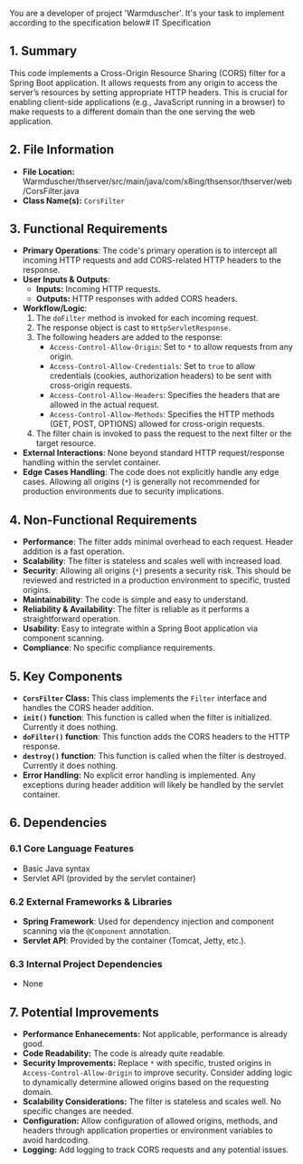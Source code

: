 You are a developer of project 'Warmduscher'. It's your task to implement according to the specification below# IT Specification

## 1. Summary

This code implements a Cross-Origin Resource Sharing (CORS) filter for a Spring Boot application. It allows requests from any origin to access the server’s resources by setting appropriate HTTP headers. This is crucial for enabling client-side applications (e.g., JavaScript running in a browser) to make requests to a different domain than the one serving the web application.

## 2. File Information

- **File Location:** Warmduscher/thserver/src/main/java/com/x8ing/thsensor/thserver/web/CorsFilter.java
- **Class Name(s):** `CorsFilter`

## 3. Functional Requirements

- **Primary Operations**: The code's primary operation is to intercept all incoming HTTP requests and add CORS-related HTTP headers to the response.
- **User Inputs & Outputs**:
    - **Inputs:** Incoming HTTP requests.
    - **Outputs:** HTTP responses with added CORS headers.
- **Workflow/Logic**:
    1. The `doFilter` method is invoked for each incoming request.
    2. The response object is cast to `HttpServletResponse`.
    3. The following headers are added to the response:
        - `Access-Control-Allow-Origin`: Set to `*` to allow requests from any origin.
        - `Access-Control-Allow-Credentials`: Set to `true` to allow credentials (cookies, authorization headers) to be sent with cross-origin requests.
        - `Access-Control-Allow-Headers`: Specifies the headers that are allowed in the actual request.
        - `Access-Control-Allow-Methods`: Specifies the HTTP methods (GET, POST, OPTIONS) allowed for cross-origin requests.
    4. The filter chain is invoked to pass the request to the next filter or the target resource.
- **External Interactions**: None beyond standard HTTP request/response handling within the servlet container.
- **Edge Cases Handling**:  The code does not explicitly handle any edge cases.  Allowing all origins (`*`) is generally not recommended for production environments due to security implications.  

## 4. Non-Functional Requirements

- **Performance**: The filter adds minimal overhead to each request.  Header addition is a fast operation.
- **Scalability**:  The filter is stateless and scales well with increased load.
- **Security**: Allowing all origins (`*`) presents a security risk. This should be reviewed and restricted in a production environment to specific, trusted origins.
- **Maintainability**: The code is simple and easy to understand.
- **Reliability & Availability**: The filter is reliable as it performs a straightforward operation.
- **Usability**: Easy to integrate within a Spring Boot application via component scanning.
- **Compliance**: No specific compliance requirements.

## 5. Key Components

- **`CorsFilter` Class:** This class implements the `Filter` interface and handles the CORS header addition.
- **`init()` function**: This function is called when the filter is initialized. Currently it does nothing.
- **`doFilter()` function**: This function adds the CORS headers to the HTTP response.
- **`destroy()` function**: This function is called when the filter is destroyed. Currently it does nothing.
- **Error Handling:** No explicit error handling is implemented. Any exceptions during header addition will likely be handled by the servlet container.

## 6. Dependencies

### 6.1 Core Language Features
- Basic Java syntax
- Servlet API (provided by the servlet container)

### 6.2 External Frameworks & Libraries
- **Spring Framework**: Used for dependency injection and component scanning via the `@Component` annotation.
- **Servlet API**: Provided by the container (Tomcat, Jetty, etc.).

### 6.3 Internal Project Dependencies
- None

## 7. Potential Improvements

- **Performance Enhanecements:** Not applicable, performance is already good.
- **Code Readability:** The code is already quite readable.
- **Security Improvements:** Replace `*` with specific, trusted origins in `Access-Control-Allow-Origin` to improve security.  Consider adding logic to dynamically determine allowed origins based on the requesting domain.
- **Scalability Considerations:** The filter is stateless and scales well. No specific changes are needed.
- **Configuration:** Allow configuration of allowed origins, methods, and headers through application properties or environment variables to avoid hardcoding.
- **Logging:** Add logging to track CORS requests and any potential issues.